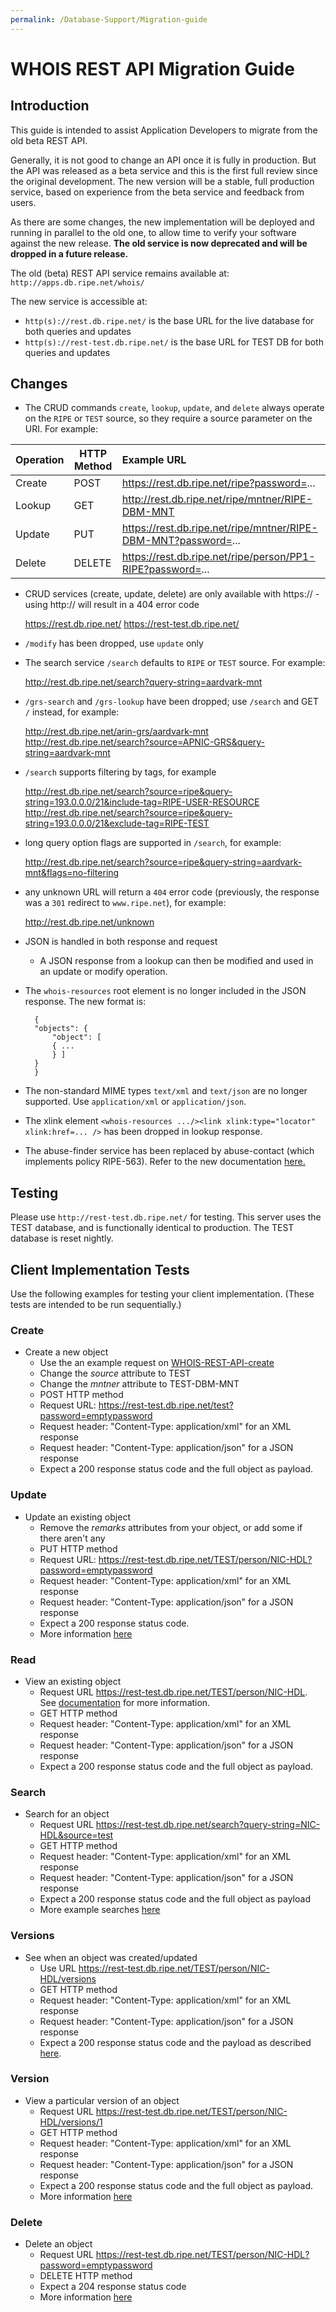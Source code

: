 ```yaml
---
permalink: /Database-Support/Migration-guide
---
```


# WHOIS REST API Migration Guide

## Introduction

This guide is intended to assist Application Developers to migrate from the old beta REST API.

Generally, it is not good to change an API once it is fully in production. But the API was released as a beta service and this is the first full review since the original development. The new version will be a stable, full production service, based on experience from the beta service and feedback from users.

As there are some changes, the new implementation will be deployed and running in parallel to the old one, to allow time to verify your software against the new release. **The old service is now deprecated and will be dropped in a future release.** 

The old (beta) REST API service remains available at: `http://apps.db.ripe.net/whois/`

The new service is accessible at:

* `http(s)://rest.db.ripe.net/` is the base URL for the live database for both queries and updates
* `http(s)://rest-test.db.ripe.net/` is the base URL for TEST DB for both queries and updates

## Changes

* The CRUD commands `create`, `lookup`, `update`, and `delete` always operate on the `RIPE` or `TEST` source, so they require a source parameter on the URI. For example:

| Operation | HTTP Method | Example URL                                                    |
|-----------|-------------|:---------------------------------------------------------------|
| Create    | POST        | https://rest.db.ripe.net/ripe?password=...                     |
| Lookup    | GET         | http://rest.db.ripe.net/ripe/mntner/RIPE-DBM-MNT               |
| Update    | PUT         | https://rest.db.ripe.net/ripe/mntner/RIPE-DBM-MNT?password=... |  
| Delete    | DELETE      | https://rest.db.ripe.net/ripe/person/PP1-RIPE?password=...     |

* CRUD services (create, update, delete) are only available with https:// - using http:// will result in a 404 error code


    https://rest.db.ripe.net/
    https://rest-test.db.ripe.net/


* `/modify` has been dropped, use `update` only

* The search service `/search` defaults to `RIPE` or `TEST` source. For example:


    http://rest.db.ripe.net/search?query-string=aardvark-mnt


* `/grs-search` and `/grs-lookup` have been dropped; use `/search` and GET `/` instead, for example:


    http://rest.db.ripe.net/arin-grs/aardvark-mnt
    http://rest.db.ripe.net/search?source=APNIC-GRS&query-string=aardvark-mnt


* `/search` supports filtering by tags, for example


    http://rest.db.ripe.net/search?source=ripe&query-string=193.0.0.0/21&include-tag=RIPE-USER-RESOURCE
    http://rest.db.ripe.net/search?source=ripe&query-string=193.0.0.0/21&exclude-tag=RIPE-TEST


* long query option flags are supported in `/search`, for example:


    http://rest.db.ripe.net/search?source=ripe&query-string=aardvark-mnt&flags=no-filtering


* any unknown URL will return a `404` error code (previously, the response was a `301` redirect to `www.ripe.net`), for example:


    http://rest.db.ripe.net/unknown


* JSON is handled in both response and request
    * A JSON response from a lookup can then be modified and used in an update or modify operation.

* The `whois-resources` root element is no longer included in the JSON response. The new format is:


        {
        "objects": {
            "object": [
            { ...
            } ]
        }
        }


* The non-standard MIME types `text/xml` and `text/json` are no longer supported. Use `application/xml` or `application/json`.

* The xlink element `<whois-resources .../><link xlink:type="locator" xlink:href=... />` has been dropped in lookup response. 

* The abuse-finder service has been replaced by abuse-contact (which implements policy RIPE-563). Refer to the new documentation [here.](../How-to-Query-the-RIPE-Database/RESTful-API-Queries.md#rest-api-abuse-contact)

## Testing

Please use `http://rest-test.db.ripe.net/` for testing. This server uses the TEST database, and is functionally identical to production. The TEST database is reset nightly.

## Client Implementation Tests

Use the following examples for testing your client implementation. (These tests are intended to be run sequentially.)

### Create

* Create a new object  
    * Use the an example request on [WHOIS-REST-API-create](../Update-Methods/RESTful-API.md#post) 
    * Change the _source_ attribute to TEST
    * Change the _mntner_ attribute to TEST-DBM-MNT
    * POST HTTP method
    * Request URL: https://rest-test.db.ripe.net/test?password=emptypassword
    * Request header: "Content-Type: application/xml" for an XML response
    * Request header: "Content-Type: application/json" for a JSON response
    * Expect a 200 response status code and the full object as payload.

### Update

* Update an existing object
    * Remove the _remarks_ attributes from your object, or add some if there aren't any
    * PUT HTTP method
    * Request URL: https://rest-test.db.ripe.net/TEST/person/NIC-HDL?password=emptypassword
    * Request header: "Content-Type: application/xml" for an XML response
    * Request header: "Content-Type: application/json" for a JSON response
    * Expect a 200 response status code.
    * More information [here](../Update-Methods/RESTful-API.md#put)

### Read

* View an existing object
    * Request URL https://rest-test.db.ripe.net/TEST/person/NIC-HDL. See [documentation](../How-to-Query-the-RIPE-Database/RESTful-API-Queries.md#rest-api-lookup) for more information.
    * GET HTTP method
    * Request header: "Content-Type: application/xml" for an XML response
    * Request header: "Content-Type: application/json" for a JSON response
    * Expect a 200 response status code and the full object as payload.

### Search

* Search for an object
    * Request URL https://rest-test.db.ripe.net/search?query-string=NIC-HDL&source=test
    * GET HTTP method
    * Request header: "Content-Type: application/xml" for an XML response
    * Request header: "Content-Type: application/json" for a JSON response
    * Expect a 200 response status code and the full object as payload
    * More example searches [here](../How-to-Query-the-RIPE-Database/RESTful-API-Queries.md#rest-api-search)

### Versions
* See when an object was created/updated
    * Use URL https://rest-test.db.ripe.net/TEST/person/NIC-HDL/versions
    * GET HTTP method
    * Request header: "Content-Type: application/xml" for an XML response
    * Request header: "Content-Type: application/json" for a JSON response
    * Expect a 200 response status code and the payload as described [here](../How-to-Query-the-RIPE-Database/RESTful-API-Queries.md#rest-api-versions).

### Version 
* View a particular version of an object
    * Request URL https://rest-test.db.ripe.net/TEST/person/NIC-HDL/versions/1
    * GET HTTP method
    * Request header: "Content-Type: application/xml" for an XML response
    * Request header: "Content-Type: application/json" for a JSON response
    * Expect a 200 response status code and the full object as payload.
    * More information [here](../How-to-Query-the-RIPE-Database/RESTful-API-Queries.md#rest-api-version)  

### Delete

* Delete an object
    * Request URL https://rest-test.db.ripe.net/TEST/person/NIC-HDL?password=emptypassword
    * DELETE HTTP method
    * Expect a 204 response status code
    * More information [here](../Update-Methods/RESTful-API.md#delete)


